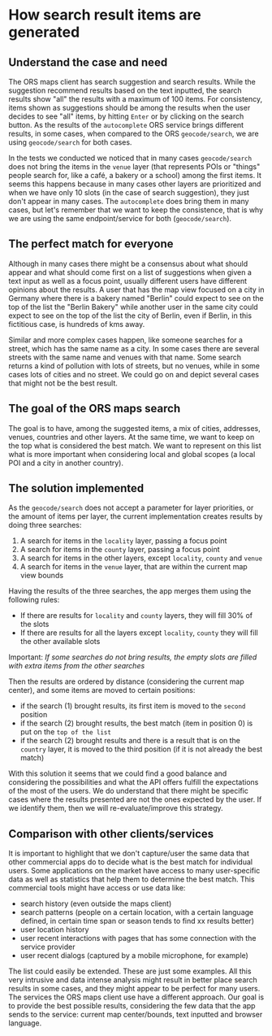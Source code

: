 # How search result items are generated

## Understand the case and need

The ORS maps client has search suggestion and search results.
While the suggestion recommend results based on the text inputted, the search results show "all" the results with a
maximum of 100 items.
For consistency, items shown as suggestions should be among the results when the user decides to see "all" items,
by hitting `Enter` or by clicking on the search button.
As the results of the `autocomplete` ORS service brings different results, in some cases, when compared to the ORS
`geocode/search`, we are using `geocode/search` for both cases.

In the tests we conducted we noticed that in many cases `geocode/search` does not bring the items in the `venue` layer
(that represents POIs or "things" people search for, like a café, a bakery or a school) among the first items.
It seems this happens because in many cases other layers are prioritized and when we have only 10 slots
(in the case of search suggestion), they just don't appear in many cases.
The `autocomplete` does bring them in many cases, but let's remember that we want to keep the consistence,
that is why we are using the same endpoint/service for both (`geocode/search`).

## The perfect match for everyone

Although in many cases there might be a consensus about what should appear and what should come first on a list of
suggestions when given a text input as well as a focus point, usually different users have different opinions about
the results.
A user that has the map view focused on a city in Germany where there is a bakery named "Berlin" could expect to see
on the top of the list the "Berlin Bakery" while another user in the same city could expect to see on the top of the
list the city of Berlin, even if Berlin, in this fictitious case, is hundreds of kms away.

Similar and more complex cases happen, like someone searches for a street, which has the same name as a city.
In some cases there are several streets with the same name and venues with that name.
Some search returns a kind of pollution with lots of streets, but no venues, while in some cases lots of cities and
no street.
We could go on and depict several cases that might not be the best result.

## The goal of the ORS maps search

The goal is to have, among the suggested items, a mix of cities, addresses, venues, countries and other layers.
At the same time, we want to keep on the top what is considered the best match.
We want to represent on this list what is more important when considering local and global scopes
(a local POI and a city in another country).

## The solution implemented

As the `geocode/search` does not accept a parameter for layer priorities, or the amount of items per layer,
the current implementation creates results by doing three searches:

1. A search for items in the `locality` layer, passing a focus point
1. A search for items in the `county` layer, passing a focus point
1. A search for items in the other layers, except `locality`, `county` and `venue`
1. A search for items in the `venue` layer, that are within the current map view bounds

Having the results of the three searches, the app merges them using the following rules:

- If there are results for `locality` and `county` layers, they will fill 30% of the slots
- If there are results for all the layers except `locality`, `county` they will fill the other available slots

Important: *If some searches do not bring results, the empty slots are filled with extra items from the other searches*

Then the results are ordered by distance (considering the current map center), and some items are moved to certain
positions:

- if the search (1) brought results, its first item is moved to the `second` position
- if the search (2) brought results, the best match (item in position 0) is put on the `top of the list`
- if the search (2) brought results and there is a result that is on the `country` layer,
it is moved to the third position (if it is not already the best match)

With this solution it seems that we could find a good balance and considering the possibilities and what the API offers
fulfill the expectations of the most of the users.
We do understand that there might be specific cases where the results presented are not the ones expected by the user.
If we identify them, then we will re-evaluate/improve this strategy.

## Comparison with other clients/services

It is important to highlight that we don't capture/user the same data that other commercial apps do to decide what is
the best match for individual users.
Some applications on the market have access to many user-specific data as well as statistics that help them to
determine the best match.
This commercial tools might have access or use data like:

- search history (even outside the maps client)
- search patterns (people on a certain location, with a certain language defined, in certain time span or season tends
to find xx results better)
- user location history
- user recent interactions with pages that has some connection with the service provider
- user recent dialogs (captured by a mobile microphone, for example)

The list could easily be extended. These are just some examples.
All this very intrusive and data intense analysis might result in better place search results in some cases, and they
might appear to be perfect for many users.
The services the ORS maps client use have a different approach.
Our goal is to provide the best possible results, considering the few data that the app sends to the service:
current map center/bounds, text inputted and browser language.
